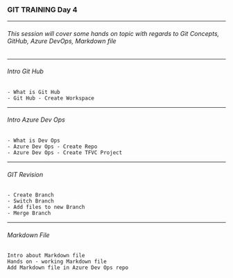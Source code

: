 ### GIT TRAINING Day 4
------

###### This session will cover some hands on topic with regards to Git Concepts, GitHub, Azure DevOps, Markdown file

---
###### Intro Git Hub
```
- What is Git Hub
- Git Hub - Create Workspace
```
---
###### Intro Azure Dev Ops
```
- What is Dev Ops
- Azure Dev Ops - Create Repo
- Azure Dev Ops - Create TFVC Project
```
---
###### GIT Revision
```
- Create Branch
- Switch Branch
- Add files to new Branch
- Merge Branch
```
---
###### Markdown File
```
Intro about Markdown file
Hands on - working Markdown file
Add Markdown file in Azure Dev Ops repo
```
